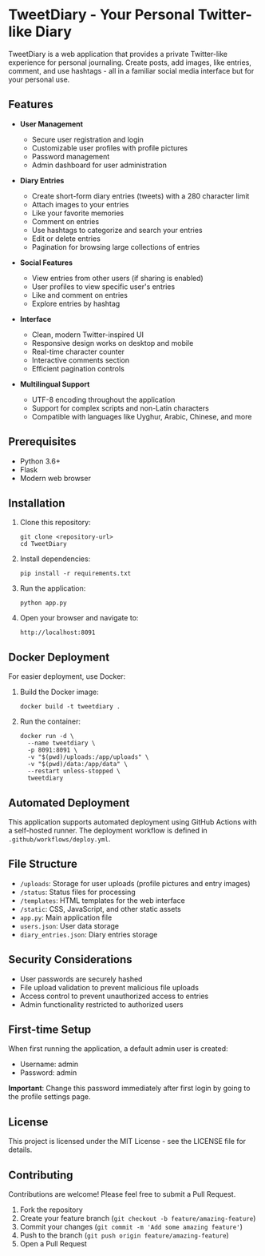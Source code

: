 # TweetDiary - Your Personal Twitter-like Diary

TweetDiary is a web application that provides a private Twitter-like experience for personal journaling. Create posts, add images, like entries, comment, and use hashtags - all in a familiar social media interface but for your personal use.

## Features

- **User Management**
  - Secure user registration and login
  - Customizable user profiles with profile pictures
  - Password management
  - Admin dashboard for user administration

- **Diary Entries**
  - Create short-form diary entries (tweets) with a 280 character limit
  - Attach images to your entries
  - Like your favorite memories
  - Comment on entries
  - Use hashtags to categorize and search your entries
  - Edit or delete entries
  - Pagination for browsing large collections of entries

- **Social Features**
  - View entries from other users (if sharing is enabled)
  - User profiles to view specific user's entries
  - Like and comment on entries
  - Explore entries by hashtag

- **Interface**
  - Clean, modern Twitter-inspired UI
  - Responsive design works on desktop and mobile
  - Real-time character counter
  - Interactive comments section
  - Efficient pagination controls

- **Multilingual Support**
  - UTF-8 encoding throughout the application
  - Support for complex scripts and non-Latin characters
  - Compatible with languages like Uyghur, Arabic, Chinese, and more

## Prerequisites

- Python 3.6+
- Flask
- Modern web browser

## Installation

1. Clone this repository:
   ```
   git clone <repository-url>
   cd TweetDiary
   ```

2. Install dependencies:
   ```
   pip install -r requirements.txt
   ```

3. Run the application:
   ```
   python app.py
   ```

4. Open your browser and navigate to:
   ```
   http://localhost:8091
   ```

## Docker Deployment

For easier deployment, use Docker:

1. Build the Docker image:
   ```
   docker build -t tweetdiary .
   ```

2. Run the container:
   ```
   docker run -d \
     --name tweetdiary \
     -p 8091:8091 \
     -v "$(pwd)/uploads:/app/uploads" \
     -v "$(pwd)/data:/app/data" \
     --restart unless-stopped \
     tweetdiary
   ```

## Automated Deployment

This application supports automated deployment using GitHub Actions with a self-hosted runner. The deployment workflow is defined in `.github/workflows/deploy.yml`.

## File Structure

- `/uploads`: Storage for user uploads (profile pictures and entry images)
- `/status`: Status files for processing
- `/templates`: HTML templates for the web interface
- `/static`: CSS, JavaScript, and other static assets
- `app.py`: Main application file
- `users.json`: User data storage
- `diary_entries.json`: Diary entries storage

## Security Considerations

- User passwords are securely hashed
- File upload validation to prevent malicious file uploads
- Access control to prevent unauthorized access to entries
- Admin functionality restricted to authorized users

## First-time Setup

When first running the application, a default admin user is created:
- Username: admin
- Password: admin

**Important**: Change this password immediately after first login by going to the profile settings page.

## License

This project is licensed under the MIT License - see the LICENSE file for details.

## Contributing

Contributions are welcome! Please feel free to submit a Pull Request.

1. Fork the repository
2. Create your feature branch (`git checkout -b feature/amazing-feature`)
3. Commit your changes (`git commit -m 'Add some amazing feature'`)
4. Push to the branch (`git push origin feature/amazing-feature`)
5. Open a Pull Request 
